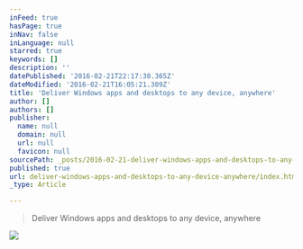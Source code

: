 ```yaml
---
inFeed: true
hasPage: true
inNav: false
inLanguage: null
starred: true
keywords: []
description: ''
datePublished: '2016-02-21T22:17:30.365Z'
dateModified: '2016-02-21T16:05:21.309Z'
title: 'Deliver Windows apps and desktops to any device, anywhere'
author: []
authors: []
publisher:
  name: null
  domain: null
  url: null
  favicon: null
sourcePath: _posts/2016-02-21-deliver-windows-apps-and-desktops-to-any-device-anywhere.md
published: true
url: deliver-windows-apps-and-desktops-to-any-device-anywhere/index.html
_type: Article

---
```

> Deliver Windows apps and desktops to any device, anywhere

![](https://the-grid-user-content.s3-us-west-2.amazonaws.com/33cf4c4a-8538-48cd-bc75-7967623ace29.jpg)